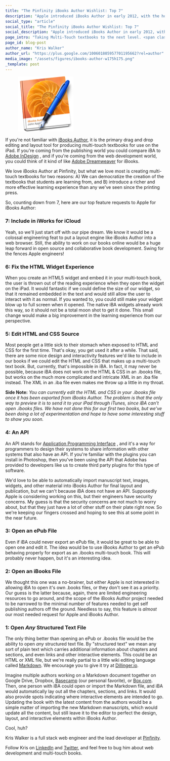 ```yaml
---
title: "The Pinfinity iBooks Author Wishlist: Top 7"
description: "Apple introduced iBooks Author in early 2012, with the hope that it would provide an ideal platform for teachers with limited software knowledge to build interactive books. But since then we've learned that we want even more."
social_type: "article"
social_title: "The Pinfinity iBooks Author Wishlist: Top 7"
social_description: "Apple introduced iBooks Author in early 2012, with the hope that it would provide an ideal platform for teachers with limited software knowledge to build interactive books. But since then we've learned that we want even more."
page_intro: "Taking Multi-Touch textbooks to the next level. <span class=\"sub\">It's what we do.</span>"
page_id: blog-post
author_name: "Kris Walker"
author_url: "https://plus.google.com/100601805957701195662?rel=author"
media_image: "/assets/figures/ibooks-author-w175h175.png"
_template: post
---
```

<figure class="float-left">
	<img src="/assets/figures/ibooks-author-w175h175.png" width="175px" alt="iBooks Author icon" />
</figure>

If you're not familiar with
[iBooks Author](http://www.apple.com/ibooks-author/),
it is the primary drag and drop editing and layout tool for producing
multi-touch textbooks for use on the iPad.  If you're coming from the
publishing world you could compare iBA to
[Adobe InDesign](http://www.adobe.com/products/indesign.html)
, and if you're coming from the web development world, you could think of it kind of like
[Adobe Dreamweaver](http://www.adobe.com/products/dreamweaver.html)
for iBooks.

We love iBooks Author at Pinfinity, but what we love most is creating
multi-touch textbooks for two reasons: A) We can democratize the creation of
the textbooks that students are learning from, and B) introduce a richer and
more effective learning experience than any we've seen since the printing
press.

So, counting down from 7, here are our top feature requests to Apple for
iBooks Author:

### 7: Include in iWorks for iCloud
Yeah, so we'll just start off with our pipe dream. We know it would be a
colossal engineering feat to put a layout engine like iBooks Author into a web
browser. Still, the ability to work on our books online would be a huge leap
forward in open source and collaborative book development. Swing for the fences
Apple engineers!

### 6: Fix the HTML Widget Experience
When you create an HTML5 widget and embed it in your multi-touch book, the user
is thrown out of the reading experience when they open the widget on the iPad.
It would fantastic if we could define the size of our widget, so that it
remained embedded in the text and would still allow the user to interact with
it as normal. If you wanted to, you could still make your widget blow up to
full screen when it opened. The native iBA widgets already work this way, so it
should not be a total moon shot to get it done. This small change would make a
big improvement in the learning experience from our perspective.

### 5: Edit HTML and CSS Source
Most people get a little sick to their stomach when exposed to HTML and CSS for
the first time. That's okay, you get used it after a while.  That said, there
are some nice design and interactivity features we'd like to include in our
books if we could edit the HTML and CSS that makes up a multi-touch text book.
But, currently, that's impossible in iBA. In fact, it may never be possible,
because iBA does not work on the HTML &amp; CSS in an .ibooks file, but works
on the much more complicated and intricate XML in an .iba file instead. The XML
in an .iba file even makes me throw up a little in my throat.

__Side Note:__ *You can currently edit the HTML and CSS in your .ibooks file
once it has been exported from iBooks Author. The problem is that the only way
to preview it is to send it to your iPad through iTunes, since iBA can't open
.ibooks files. We have not done this for our first two books, but we've been
doing a lot of experimentation and hope to have some interesting stuff to show
you soon.*

### 4: An API
An API stands for
[Application Programming Interface](http://en.wikipedia.org/wiki/Application_programming_interface)
, and it's a way for programmers to design their systems to share information
with other systems that also have an API. If you're familiar with the plugins
you can install in Photoshop, then you've been using the API that Adobe has
provided to developers like us to create third party plugins for this type of
software.

We'd love to be able to automatically import manuscript text, images, widgets,
and other material into iBooks Author for final layout and publication, but we
can't because iBA does not have an API.  Supposedly Apple is considering working on
this, but their engineers have security concerns.  My guess is that the
security concerns are not much to worry about, but that they just have a lot of
other stuff on their plate right now. So we're keeping our fingers crossed
and hoping to see this at some point in the near future.

### 3: Open an ePub File
Even if iBA could never export an ePub file, it would be great to be able to
open one and edit it. The idea would be to use iBooks Author to get an ePub
behaving properly for export as an .ibooks multi-touch book. This will probably
never happen, but it's an interesting idea.

### 2: Open an iBooks File
We thought this one was a no-brainer, but either Apple is not
interested in allowing iBA to open it's own .books files, or they don't
see it as a priority. Our guess is the latter because, again, there are limited
engineering resources to go around, and the scope of the iBooks Author project
needed to be narrowed to the minimal number of features needed to get self
publishing authors off the ground. Needless to say, this feature is *almost*
our most needed request for Apple and iBooks Author.

### 1: Open *Any* Structured Text File
The only thing better than opening an ePub or .ibooks file would be the ability
to open *any* structured text file.  By "structured text" we mean any sort of
plain text which carries additional information about chapters and sections,
and even links and other interactive elements. This could be an HTML or XML
file, but we're really partial to a little wiki editing language called
[Markdown](http://en.wikipedia.org/wiki/Markdown).
We encourage you to give it try at [Dillinger.io](http://dillinger.io/).

Imagine multiple authors working on a Markdown document together on Google
Drive, Dropbox, [Basecamp](http://basecamp.com/) (our personal favorite), or
[Box.com](https://www.box.com/). Then, one person with iBA could open or
import the Markdown file, and iBA would automatically lay out all the chapters,
sections, and links. It would also provide spots indicating where interactive
elements are intended to go.  Updating the book with the latest content from
the authors would be a simple matter of importing the new Markdown manuscripts,
which would update all the content, but still leave it to the editor to perfect
the design, layout, and interactive elements within iBooks Author.

Cool, huh?


<div class="author-footer">

<p>
Kris Walker is a full stack web engineer and the lead developer at
<a href="/" title="Pinfinity Website">Pinfinity</a>.
</p>

<p>
Follow Kris on <a href="http://www.linkedin.com/in/kixx7/">LinkedIn</a> and
<a href="https://twitter.com/kixxauth">Twitter</a>, and feel free to bug him about
web development and multi-touch books.
</p>
</div>
